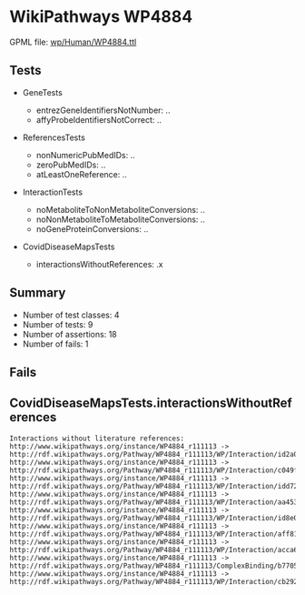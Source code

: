 # WikiPathways WP4884

GPML file: [wp/Human/WP4884.ttl](../wp/Human/WP4884.ttl)

## Tests

* GeneTests
    * entrezGeneIdentifiersNotNumber: ..
    * affyProbeIdentifiersNotCorrect: ..

* ReferencesTests
    * nonNumericPubMedIDs: ..
    * zeroPubMedIDs: ..
    * atLeastOneReference: ..

* InteractionTests
    * noMetaboliteToNonMetaboliteConversions: ..
    * noNonMetaboliteToMetaboliteConversions: ..
    * noGeneProteinConversions: ..

* CovidDiseaseMapsTests
    * interactionsWithoutReferences: .x

## Summary

* Number of test classes: 4
* Number of tests: 9
* Number of assertions: 18
* Number of fails: 1

## Fails

## CovidDiseaseMapsTests.interactionsWithoutReferences

```
Interactions without literature references:
http://www.wikipathways.org/instance/WP4884_r111113 -> http://rdf.wikipathways.org/Pathway/WP4884_r111113/WP/Interaction/id2a0ea132
http://www.wikipathways.org/instance/WP4884_r111113 -> http://rdf.wikipathways.org/Pathway/WP4884_r111113/WP/Interaction/c049f
http://www.wikipathways.org/instance/WP4884_r111113 -> http://rdf.wikipathways.org/Pathway/WP4884_r111113/WP/Interaction/idd72cdda3
http://www.wikipathways.org/instance/WP4884_r111113 -> http://rdf.wikipathways.org/Pathway/WP4884_r111113/WP/Interaction/aa453
http://www.wikipathways.org/instance/WP4884_r111113 -> http://rdf.wikipathways.org/Pathway/WP4884_r111113/WP/Interaction/id8e00894d
http://www.wikipathways.org/instance/WP4884_r111113 -> http://rdf.wikipathways.org/Pathway/WP4884_r111113/WP/Interaction/aff81
http://www.wikipathways.org/instance/WP4884_r111113 -> http://rdf.wikipathways.org/Pathway/WP4884_r111113/WP/Interaction/acca6
http://www.wikipathways.org/instance/WP4884_r111113 -> http://rdf.wikipathways.org/Pathway/WP4884_r111113/ComplexBinding/b7705
http://www.wikipathways.org/instance/WP4884_r111113 -> http://rdf.wikipathways.org/Pathway/WP4884_r111113/WP/Interaction/cb292

```
